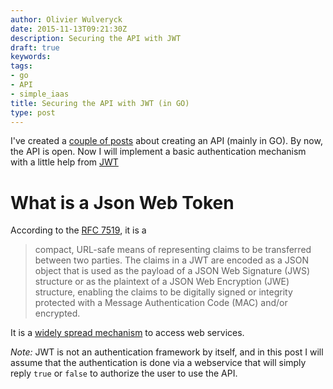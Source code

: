 ```yaml
---
author: Olivier Wulveryck
date: 2015-11-13T09:21:30Z
description: Securing the API with JWT
draft: true
keywords:
tags:
- go
- API
- simple_iaas
title: Securing the API with JWT (in GO)
type: post
---
```


I've created a [couple of posts](http://blog.owulveryck.info/tags/simple-iaas/) about creating an API (mainly in GO).
By now, the API is open. Now I will implement a basic authentication mechanism with a little help from [JWT](http://jwt.io)

# What is a Json Web Token

According to the [RFC 7519](https://tools.ietf.org/html/rfc7519), it is a

> compact, URL-safe means of representing
> claims to be transferred between two parties.  The claims in a JWT
> are encoded as a JSON object that is used as the payload of a JSON
> Web Signature (JWS) structure or as the plaintext of a JSON Web
> Encryption (JWE) structure, enabling the claims to be digitally
> signed or integrity protected with a Message Authentication Code
> (MAC) and/or encrypted.

It is a [widely spread mechanism](https://www.google.fr/trends/explore#q=json%20web%20token) to access web services.

_Note:_  JWT is not an authentication framework by itself, and in this post I will assume that the authentication is done via a webservice
that will simply reply `true` or `false` to authorize the user to use the API.


